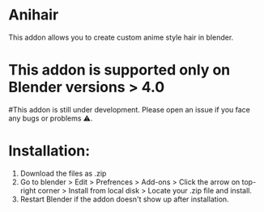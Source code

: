# Anihair
This addon allows you to create custom anime style hair in blender.


# This addon is supported only on Blender versions > 4.0

#This addon is still under development. Please open an issue if you face any bugs or problems ⚠️.


# Installation:

1. Download the files as .zip
2. Go to blender > Edit > Prefrences > Add-ons > Click the arrow on top-right corner > Install from local disk > Locate your .zip file and install.
3. Restart Blender if the addon doesn't show up after installation.

